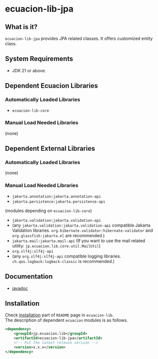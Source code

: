 # ecuacion-lib-jpa

## What is it?

`ecuacion-lib-jpa` provides JPA related classes.
It offers customized entity class.

## System Requirements

- JDK 21 or above.

## Dependent Ecuacion Libraries

### Automatically Loaded Libraries

- `ecuacion-lib-core`

### Manual Load Needed Libraries

(none)

## Dependent External Libraries

### Automatically Loaded Libraries

(none)

### Manual Load Needed Libraries

- `jakarta.annotation:jakarta.annotation-api`
- `jakarta.persistence:jakarta.persistence-api`

(modules depending on `ecuacion-lib-core`)
- `jakarta.validation:jakarta.validation-api`
- (any `jakarta.validation:jakarta.validation-api` compatible Jakarta Validation libraries. `org.hibernate.validator:hibernate-validator` and `org.glassfish:jakarta.el` are recommended.)
- `jakarta.mail:jakarta.mail-api` (If you want to use the mail related utility: `jp.ecuacion.lib.core.util.MailUtil`)
- `org.slf4j:slf4j-api`
- (any `org.slf4j:slf4j-api` compatible logging libraries. `ch.qos.logback:logback-classic` is recommended.)

## Documentation

- [javadoc](https://javadoc.ecuacion.jp/apidocs/ecuacion-lib-jpa/)

## Installation

Check [Installation](https://github.com/ecuacion-jp/ecuacion-lib) part of `README` page in `ecuacion-lib`.  
The description of dependent `ecuacion` modules is as follows.

```xml
<dependency>
    <groupId>jp.ecuacion.lib</groupId>
    <artifactId>ecuacion-lib-jpa</artifactId>
    <!-- Put the latest release version -->
    <version>x.x.x</version>
</dependency>
```
